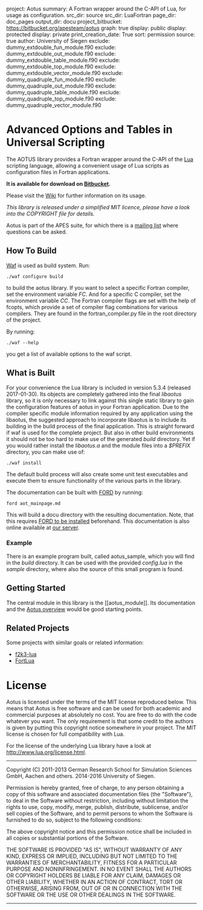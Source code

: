 project: Aotus
summary: A Fortran wrapper around the C-API of Lua, for usage as configuration.
src_dir: source
src_dir: LuaFortran
page_dir: doc_pages
output_dir: docu
project_bitbucket: https://bitbucket.org/apesteam/aotus
graph: true
display: public
display: protected
display: private
print_creation_date: True
sort: permission
source: true
author: University of Siegen
exclude: dummy_extdouble_fun_module.f90
exclude: dummy_extdouble_out_module.f90
exclude: dummy_extdouble_table_module.f90
exclude: dummy_extdouble_top_module.f90
exclude: dummy_extdouble_vector_module.f90
exclude: dummy_quadruple_fun_module.f90
exclude: dummy_quadruple_out_module.f90
exclude: dummy_quadruple_table_module.f90
exclude: dummy_quadruple_top_module.f90
exclude: dummy_quadruple_vector_module.f90

Advanced Options and Tables in Universal Scripting
==================================================

The AOTUS library provides a Fortran wrapper around the C-API of the
[Lua](http://www.lua.org) scripting language, allowing a convenient usage of Lua
scripts as configuration files in Fortran applications.

**It is available for download on [Bitbucket](https://bitbucket.org/apesteam/aotus).**

Please visit the [Wiki](https://bitbucket.org/apesteam/aotus/wiki/Home)
for further information on its usage.

*This library is released under a simplified MIT licence, please have a look into the COPYRIGHT file for details.*

Aotus is part of the APES suite, for which there is a
[mailing list](https://listserv.uni-siegen.de/cgi-bin/mailman/listinfo/apes)
where questions can be asked.


How To Build
------------

[Waf](http://code.google.com/p/waf/) is used as build system.
Run:

~~~~~~~~~~~{.sh}
./waf configure build
~~~~~~~~~~~

to build the aotus library.
If you want to select a specific Fortran compiler, set the environment variable
*FC*.
And for a specific C compiler, set the environment variable *CC*.
The Fortran compiler flags are set with the help of fcopts, which provide
a set of compiler flag combinations for various compilers.
They are found in the fortran_compiler.py file in the root directory of the project.

By running:

~~~~~~~~~~~{.sh}
./waf --help
~~~~~~~~~~~

you get a list of available options to the waf script.


What is Built
-------------

For your convenience the Lua library is included in version 5.3.4 (released
2017-01-30).
Its objects are completely gathered into the final *libaotus* library, so it is
only necessary to link against this single static library to gain the
configuration features of aotus in your Fortran application.
Due to the compiler specific module information required by any application
using the libaotus, the suggested approach to incorporate libaotus is to include
its building in the build process of the final application. This is straight
forward if waf is used for the complete project. But also in other build
environments it should not be too hard to make use of the generated *build*
directory.
Yet if you would rather install the *libaotus.a* and the module files into a
*$PREFIX* directory, you can make use of:

~~~~~~~~~~~{.sh}
./waf install
~~~~~~~~~~~

The default build process will also create some unit test executables and
execute them to ensure functionality of the various parts in the library.

The documentation can be built with [FORD](https://github.com/cmacmackin/ford)
by running:

~~~~~~~~~~~{.sh}
ford aot_mainpage.md
~~~~~~~~~~~

This will build a docu directory with the resulting documentation.
Note, that this requires
[FORD to be installed](https://github.com/cmacmackin/ford#installation)
beforehand.
This documentation is also online available at
[our server](https://geb.sts.nt.uni-siegen.de/doxy/aotus/).

### Example

There is an example program built, called aotus_sample, which you will find in
the *build* directory.
It can be used with the provided *config.lua* in the *sample* directory, where
also the source of this small program is found.

Getting Started
---------------
The central module in this library is the [[aotus_module]].
Its documentation and the [Aotus overview](page/index.html) would be good
starting points.


Related Projects
----------------

Some projects with similar goals or related information:

* [f2k3-lua](https://github.com/MaikBeckmann/f2k3-lua/tree/simple)
* [FortLua](https://github.com/adolgert/FortLua)


License
=======

Aotus is licensed under the terms of the MIT license reproduced below.
This means that Aotus is free software and can be used for both academic and
commercial purposes at absolutely no cost. You are free to do with the code
whatever you want.
The only requirement is that some credit to the authors is given by putting this
copyright notice somewhere in your project.
The MIT license is chosen for full compatibility with Lua.

For the license of the underlying Lua library have a look at
http://www.lua.org/license.html.

---
Copyright (C) 2011-2013 German Research School for Simulation Sciences GmbH,
                        Aachen and others.
              2014-2016 University of Siegen.

Permission is hereby granted, free of charge, to any person obtaining a copy
of this software and associated documentation files (the "Software"), to deal
in the Software without restriction, including without limitation the rights
to use, copy, modify, merge, publish, distribute, sublicense, and/or sell
copies of the Software, and to permit persons to whom the Software is
furnished to do so, subject to the following conditions:

The above copyright notice and this permission notice shall be included in
all copies or substantial portions of the Software.

THE SOFTWARE IS PROVIDED "AS IS", WITHOUT WARRANTY OF ANY KIND, EXPRESS OR
IMPLIED, INCLUDING BUT NOT LIMITED TO THE WARRANTIES OF MERCHANTABILITY,
FITNESS FOR A PARTICULAR PURPOSE AND NONINFRINGEMENT.  IN NO EVENT SHALL THE
AUTHORS OR COPYRIGHT HOLDERS BE LIABLE FOR ANY CLAIM, DAMAGES OR OTHER
LIABILITY, WHETHER IN AN ACTION OF CONTRACT, TORT OR OTHERWISE, ARISING FROM,
OUT OF OR IN CONNECTION WITH THE SOFTWARE OR THE USE OR OTHER DEALINGS IN
THE SOFTWARE.

---
